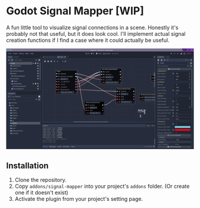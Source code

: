 # Godot Signal Mapper [WIP]
A fun little tool to visualize signal connections in a scene. Honestly it's probably not that useful, but it does look cool. 
I'll implement actual signal creation functions if I find a case where it could actually be useful.

![](screenshots/wip.png)

## Installation
1. Clone the repository.
2. Copy `addons/signal-mapper` into your project's `addons` folder. (Or create one if it doesn't exist)
3. Activate the plugin from your project's setting page.
